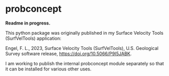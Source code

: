 # probconcept
**Readme in progress.**

This python package was originally published in my Surface Velocity Tools 
(SurfVelTools) application:

Engel, F. L., 2023, Surface Velocity Tools (SurfVelTools), U.S. Geological
Survey software release,
https://doi.org/10.5066/P9I5JABK.

I am working to publish the internal probconcept module separately so that
it can be installed for various other uses. 